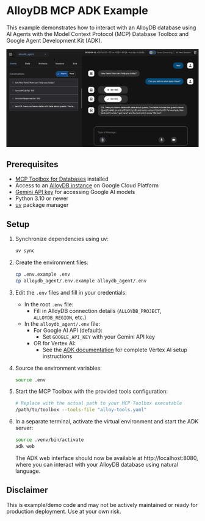 # AlloyDB MCP ADK Example

This example demonstrates how to interact with an AlloyDB database using AI Agents with the Model Context Protocol (MCP) Database Toolbox and Google Agent Development Kit (ADK).

![Agent Chat Example](./agent-chat-screenshot.png)

## Prerequisites

- [MCP Toolbox for Databases](https://github.com/googleapis/genai-toolbox) installed
- Access to an [AlloyDB instance](https://cloud.google.com/alloydb) on Google Cloud Platform
- [Gemini API key](https://aistudio.google.com/apikey) for accessing Google AI models
- Python 3.10 or newer
- [uv](https://github.com/astral-sh/uv) package manager

## Setup

1. Synchronize dependencies using uv:

    ```bash
    uv sync
    ```

2. Create the environment files:

    ```bash
    cp .env.example .env
    cp alloydb_agent/.env.example alloydb_agent/.env
    ```

3. Edit the `.env` files and fill in your credentials:
   - In the root `.env` file:
     - Fill in AlloyDB connection details (`ALLOYDB_PROJECT`, `ALLOYDB_REGION`, etc.)
   - In the `alloydb_agent/.env` file:
     - For Google AI API (default):
       - Set `GOOGLE_API_KEY` with your Gemini API key
     - OR for Vertex AI:
       - See the [ADK documentation](https://google.github.io/adk-docs/get-started/quickstart/#set-up-the-model) for complete Vertex AI setup instructions

4. Source the environment variables:

    ```bash
    source .env
    ```

5. Start the MCP Toolbox with the provided tools configuration:

    ```bash
    # Replace with the actual path to your MCP Toolbox executable
    /path/to/toolbox --tools-file "alloy-tools.yaml"
    ```

6. In a separate terminal, activate the virtual environment and start the ADK server:

    ```bash
    source .venv/bin/activate
    adk web
    ```

    The ADK web interface should now be available at http://localhost:8080, where you can interact with your AlloyDB database using natural language.

## Disclaimer

This is example/demo code and may not be actively maintained or ready for production deployment. Use at your own risk.